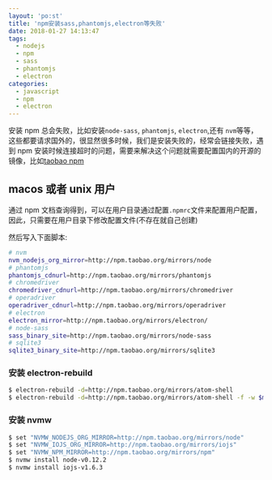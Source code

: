```yaml
---
layout: 'po:st'
title: 'npm安装sass,phantomjs,electron等失败'
date: 2018-01-27 14:13:47
tags:
  - nodejs
  - npm
  - sass
  - phantomjs
  - electron
categories:
  - javascript
  - npm
  - electron
---
```


安装 npm 总会失败，比如安装`node-sass`, `phantomjs`, `electron`,还有 `nvm`等等，这些都要请求国外的，很显然很多时候，我们是安装失败的，经常会链接失败，遇到 npm 安装时候连接超时的问题，需要来解决这个问题就需要配置国内的开源的镜像，比如[taobao npm](https://npm.taobao.org/mirrors)

<!-- more -->

## macos 或者 unix 用户

通过 npm 文档查询得到，可以在用户目录通过配置`.npmrc`文件来配置用户配置，因此，只需要在用户目录下修改配置文件(不存在就自己创建)

然后写入下面脚本:

```bash
# nvm
nvm_nodejs_org_mirror=http://npm.taobao.org/mirrors/node
# phantomjs
phantomjs_cdnurl=http://npm.taobao.org/mirrors/phantomjs
# chromedriver
chromedriver_cdnurl=http://npm.taobao.org/mirrors/chromedriver
# operadriver
operadriver_cdnurl=http://npm.taobao.org/mirrors/operadriver
# electron
electron_mirror=http://npm.taobao.org/mirrors/electron/
# node-sass
sass_binary_site=http://npm.taobao.org/mirrors/node-sass
# sqlite3
sqlite3_binary_site=http://npm.taobao.org/mirrors/sqlite3
```

### 安装 electron-rebuild

```bash
$ electron-rebuild -d=http://npm.taobao.org/mirrors/atom-shell
$ electron-rebuild -d=http://npm.taobao.org/mirrors/atom-shell -f -w $module_with_c++_code
```

### 安装 nvmw

```bash
$ set "NVMW_NODEJS_ORG_MIRROR=http://npm.taobao.org/mirrors/node"
$ set "NVMW_IOJS_ORG_MIRROR=http://npm.taobao.org/mirrors/iojs"
$ set "NVMW_NPM_MIRROR=http://npm.taobao.org/mirrors/npm"
$ nvmw install node-v0.12.2
$ nvmw install iojs-v1.6.3
```
